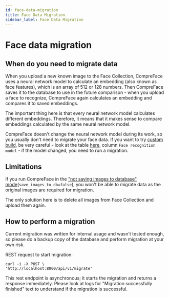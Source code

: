 ```yaml
---
id: face-data-migration
title: Face Data Migration
sidebar_label: Face Data Migration
---
```


# Face data migration

## When do you need to migrate data

When you upload a new known image to the Face Collection, CompreFace
uses a neural network model to calculate an embedding (also known as
face features), which is an array of 512 or 128 numbers. Then CompreFace
saves it to the database to use in the future comparison - when you
upload a face to recognize, CompreFace again calculates an embedding and
compares it to saved embeddings.

The important thing here is that every neural network model calculates
different embeddings. Therefore, it means that it makes sense to compare
embeddings calculated by the same neural network model.

CompreFace doesn't change the neural network model during its work, so
you usually don't need to migrate your face data. If you want to try
[custom build](Custom-builds.md), be very careful - look at the table
[here](../custom-builds/README.md), column `Face recognition model` - if
the model changed, you need to run a migration.

## Limitations

If you run CompreFace in the ["not saving images to database"
mode](Configuration.md)(`save_images_to_db=false`), you won't be
able to migrate data as the original images are required for migration.

The only solution here is to delete all images from Face Collection and
upload them again.

## How to perform a migration

Current migration was written for internal usage and wasn't tested
enough, so please do a backup copy of the database and perform migration
at your own risk.

REST request to start migration:

    curl -i -X POST \
    'http://localhost:8000/api/v1/migrate'

This rest endpoint is asynchronous; it starts the migration and returns
a response immediately. Please look at logs for "Migration successfully
finished" text to understand if the migration is successful.

